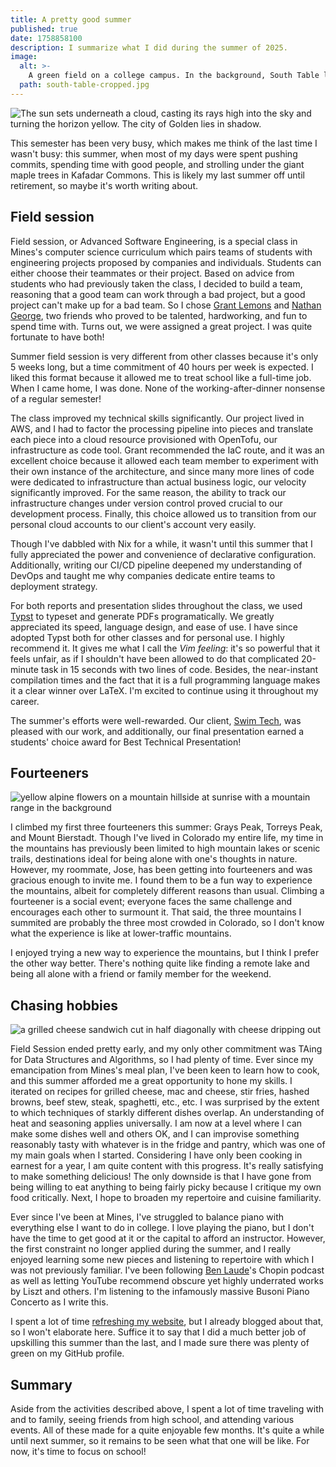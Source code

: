 ```yaml
---
title: A pretty good summer
published: true
date: 1758858100
description: I summarize what I did during the summer of 2025.
image:
  alt: >-
    A green field on a college campus. In the background, South Table lies underneath a large cumulonimbus cloud.
  path: south-table-cropped.jpg
---
```


![The sun sets underneath a cloud, casting its rays high into the sky and turning the horizon yellow. The city of Golden lies in shadow.](view-from-south-table.jpg "I love watching sunsets, especially from the top of South Table.")

This semester has been very busy, which makes me think of the last time I
wasn't busy: this summer, when most of my days were spent pushing commits,
spending time with good people, and strolling under the giant maple trees in
Kafadar Commons. This is likely my last summer off until retirement, so maybe
it's worth writing about.

## Field session

Field session, or Advanced Software Engineering, is a special class in Mines's
computer science curriculum which pairs teams of students with engineering
projects proposed by companies and individuals. Students can either choose
their teammates or their project. Based on advice from students who had
previously taken the class, I decided to build a team, reasoning that a good
team can work through a bad project, but a good project can't make up for a bad
team. So I chose [Grant Lemons](https://grantlemons.com/) and [Nathan
George](https://www.whimsicalcode.com/), two friends who proved to be talented,
hardworking, and fun to spend time with. Turns out, we were assigned a great
project. I was quite fortunate to have both!

Summer field session is very different from other classes because it's only 5
weeks long, but a time commitment of 40 hours per week is expected. I liked
this format because it allowed me to treat school like a full-time job. When I
came home, I was done. None of the working-after-dinner nonsense of a regular
semester!

The class improved my technical skills significantly. Our project lived
in AWS, and I had to factor the processing pipeline into pieces and translate
each piece into a cloud resource provisioned with OpenTofu, our infrastructure
as code tool. Grant recommended the IaC route, and it was an excellent choice
because it allowed each team member to experiment with their own instance of
the architecture, and since many more lines of code were dedicated to
infrastructure than actual business logic, our velocity significantly improved.
For the same reason, the ability to track our infrastructure changes under
version control proved crucial to our development process. Finally, this choice
allowed us to transition from our personal cloud accounts to our client's
account very easily.

Though I've dabbled with Nix for a while, it wasn't until this summer that I
fully appreciated the power and convenience of declarative configuration.
Additionally, writing our CI/CD pipeline deepened my understanding of DevOps
and taught me why companies dedicate entire teams to deployment strategy.

For both reports and presentation slides throughout the class, we used
[Typst](https://typst.app/) to typeset and generate PDFs programatically. We
greatly appreciated its speed, language design, and ease of use. I have since
adopted Typst both for other classes and for personal use. I highly recommend
it. It gives me what I call the _Vim feeling_: it's so powerful that it feels
unfair, as if I shouldn't have been allowed to do that complicated 20-minute
task in 15 seconds with two lines of code. Besides, the near-instant
compilation times and the fact that it is a full programming language makes it
a clear winner over LaTeX. I'm excited to continue using it throughout my
career.

The summer's efforts were well-rewarded. Our client, [Swim
Tech](https://swimtechsport.com/), was pleased with our work, and additionally,
our final presentation earned a students' choice award for Best Technical
Presentation!

## Fourteeners

![yellow alpine flowers on a mountain hillside at sunrise with a mountain range in the background](flowers.jpg "The mountains at golden hour are a special experience for me.")

I climbed my first three fourteeners this summer: Grays Peak, Torreys Peak, and
Mount Bierstadt. Though I've lived in Colorado my entire life, my time in the
mountains has previously been limited to high mountain lakes or scenic trails,
destinations ideal for being alone with one's thoughts in nature. However, my
roommate, Jose, has been getting into fourteeners and was gracious enough to
invite me. I found them to be a fun way to experience the mountains, albeit for
completely different reasons than usual. Climbing a fourteener is a social
event; everyone faces the same challenge and encourages each other to surmount
it. That said, the three mountains I summited are probably the three most
crowded in Colorado, so I don't know what the experience is like at
lower-traffic mountains.

I enjoyed trying a new way to experience the mountains, but I think I prefer
the other way better. There's nothing quite like finding a remote lake and
being all alone with a friend or family member for the weekend.

## Chasing hobbies

![a grilled cheese sandwich cut in half diagonally with cheese dripping out](grilled-cheese.jpg "The secret to grilled cheese is patience. (Extra butter doesn't hurt, either.)")

Field Session ended pretty early, and my only other commitment was TAing for
Data Structures and Algorithms, so I had plenty of time. Ever since my
emancipation from Mines's meal plan, I've been keen to learn how to cook, and
this summer afforded me a great opportunity to hone my skills. I iterated on
recipes for grilled cheese, mac and cheese, stir fries, hashed browns, beef
stew, steak, spaghetti, etc., etc. I was surprised by the extent to which
techniques of starkly different dishes overlap. An understanding of heat and
seasoning applies universally. I am now at a level where I can make some dishes
well and others OK, and I can improvise something reasonably tasty with
whatever is in the fridge and pantry, which was one of my main goals when I
started. Considering I have only been cooking in earnest for a year, I am quite
content with this progress. It's really satisfying to make something delicious!
The only downside is that I have gone from being willing to eat anything to
being fairly picky because I critique my own food critically. Next, I hope to
broaden my repertoire and cuisine familiarity.

Ever since I've been at Mines, I've struggled to balance piano with everything else I
want to do in college. I love playing the piano, but I don't have the time to
get good at it or the capital to afford an instructor. However, the first
constraint no longer applied during the summer, and I really enjoyed learning
some new pieces and listening to repertoire with which I was not previously
familiar. I've been following [Ben Laude](https://www.youtube.com/@benlawdy)'s
Chopin podcast as well as letting YouTube recommend obscure yet highly
underrated works by Liszt and others. I'm listening to the infamously massive
Busoni Piano Concerto as I write this.

I spent a lot of time [refreshing my
website](https://byronsharman.com/blog/website-takeaways), but I already
blogged about that, so I won't elaborate here. Suffice it to say that I did a
much better job of upskilling this summer than the last, and I made sure there
was plenty of green on my GitHub profile.

## Summary

Aside from the activities described above, I spent a lot of time traveling with
and to family, seeing friends from high school, and attending various events.
All of these made for a quite enjoyable few months. It's quite a while until
next summer, so it remains to be seen what that one will be like. For now, it's
time to focus on school!
